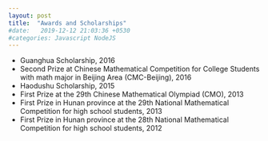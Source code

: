 ```yaml
---
layout: post
title:  "Awards and Scholarships"
#date:   2019-12-12 21:03:36 +0530
#categories: Javascript NodeJS
---
```

* Guanghua Scholarship, 2016 
* Second Prize at Chinese Mathematical Competition for College Students with math major in Beijing Area (CMC-Beijing), 2016
* Haodushu Scholarship, 2015  
* First Prize at the 29th Chinese Mathematical Olympiad (CMO), 2013  
* First Prize in Hunan province at the 29th National Mathematical Competition for high school students, 2013
* First Prize in Hunan province at the 28th National Mathematical Competition for high school students, 2012  


